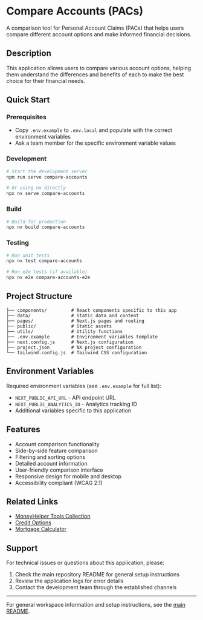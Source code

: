 # Compare Accounts (PACs) 

A comparison tool for Personal Account Claims (PACs) that helps users compare different account options and make informed financial decisions.

## Description

This application allows users to compare various account options, helping them understand the differences and benefits of each to make the best choice for their financial needs.

## Quick Start

### Prerequisites

- Copy `.env.example` to `.env.local` and populate with the correct environment variables
- Ask a team member for the specific environment variable values

### Development

```bash
# Start the development server
npm run serve compare-accounts

# Or using nx directly
npx nx serve compare-accounts
```

### Build

```bash
# Build for production
npx nx build compare-accounts
```

### Testing

```bash
# Run unit tests
npx nx test compare-accounts

# Run e2e tests (if available)
npx nx e2e compare-accounts-e2e
```

## Project Structure

```
├── components/         # React components specific to this app
├── data/               # Static data and content
├── pages/              # Next.js pages and routing
├── public/             # Static assets
├── utils/              # Utility functions
├── .env.example        # Environment variables template
├── next.config.js      # Next.js configuration
├── project.json        # NX project configuration
└── tailwind.config.js  # Tailwind CSS configuration
```

## Environment Variables

Required environment variables (see `.env.example` for full list):

- `NEXT_PUBLIC_API_URL` - API endpoint URL
- `NEXT_PUBLIC_ANALYTICS_ID` - Analytics tracking ID
- Additional variables specific to this application

## Features

- Account comparison functionality
- Side-by-side feature comparison
- Filtering and sorting options
- Detailed account information
- User-friendly comparison interface
- Responsive design for mobile and desktop
- Accessibility compliant (WCAG 2.1)

## Related Links

- [MoneyHelper Tools Collection](../moneyhelper-tools/)
- [Credit Options](../credit-options/)
- [Mortgage Calculator](../mortgage-calculator/)

## Support

For technical issues or questions about this application, please:

1. Check the main repository README for general setup instructions
2. Review the application logs for error details
3. Contact the development team through the established channels

---

For general workspace information and setup instructions, see the [main README](../../README.md).
